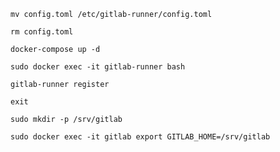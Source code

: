 ```
mv config.toml /etc/gitlab-runner/config.toml
```
```
rm config.toml
```
```
docker-compose up -d
```
```
sudo docker exec -it gitlab-runner bash
```
```
gitlab-runner register
```
```
exit
```

```
sudo mkdir -p /srv/gitlab
```
```
sudo docker exec -it gitlab export GITLAB_HOME=/srv/gitlab
```
